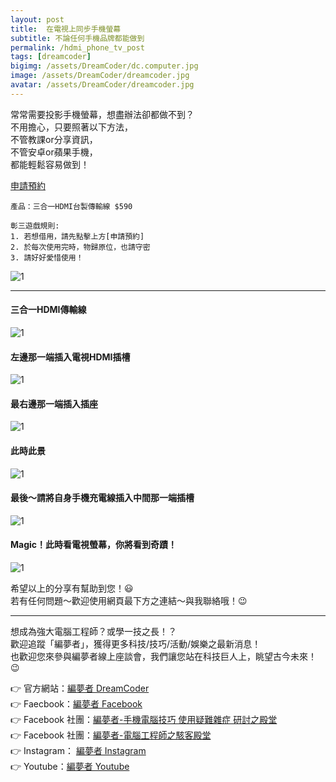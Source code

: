 ```yaml
---
layout: post
title:  在電視上同步手機螢幕
subtitle: 不論任何手機品牌都能做到
permalink: /hdmi_phone_tv_post
tags: [dreamcoder]
bigimg: /assets/DreamCoder/dc.computer.jpg
image: /assets/DreamCoder/dreamcoder.jpg
avatar: /assets/DreamCoder/dreamcoder.jpg
---
```


常常需要投影手機螢幕，想盡辦法卻都做不到？  
不用擔心，只要照著以下方法，  
不管教課or分享資訊，  
不管安卓or蘋果手機，  
都能輕鬆容易做到！

[申請預約]

```
產品：三合一HDMI台製傳輸線 $590

彰三遊戲規則: 
1. 若想借用，請先點擊上方[申請預約]
2. 於每次使用完時，物歸原位，也請守密
3. 請好好愛惜使用！
```

![1](/assets/computer-skills/hdmi-phone-tv/1.jpg)

---

#### 三合一HDMI傳輸線

![1](/assets/computer-skills/hdmi-phone-tv/4.jpg)

#### 左邊那一端插入電視HDMI插槽

![1](/assets/computer-skills/hdmi-phone-tv/3.jpg)

#### 最右邊那一端插入插座

![1](/assets/computer-skills/hdmi-phone-tv/2.jpg)

#### 此時此景

![1](/assets/computer-skills/hdmi-phone-tv/8.jpg)

#### 最後～請將自身手機充電線插入中間那一端插槽

![1](/assets/computer-skills/hdmi-phone-tv/6.jpg)

#### Magic！此時看電視螢幕，你將看到奇蹟！

![1](/assets/computer-skills/hdmi-phone-tv/7.jpg)

希望以上的分享有幫助到您！:smiley:  
若有任何問題～歡迎使用網頁最下方之連結～與我聯絡哦！:wink:

---

想成為強大電腦工程師？或學一技之長！？  
歡迎追蹤「編夢者」，獲得更多科技/技巧/活動/娛樂之最新消息！  
也歡迎您來參與編夢者線上座談會，我們讓您站在科技巨人上，眺望古今未來！:wink:

:point_right: 官方網站：[編夢者 DreamCoder]  
:point_right: Faecbook：[編夢者 Facebook]  
:point_right: Facebook 社團：[編夢者-手機電腦技巧 使用疑難雜症 研討之殿堂]  
:point_right: Facebook 社團：[編夢者-電腦工程師之駭客殿堂]  
:point_right: Instagram： [編夢者 Instagram]  
:point_right: Youtube：[編夢者 Youtube]


[編夢者 DreamCoder]: https://tomyhhc.com
[編夢者 Facebook]: https://www.facebook.com/dreamcoder.tw/
[編夢者 Instagram]: https://www.instagram.com/dreamcoder.tw/
[編夢者 Youtube]: https://www.youtube.com/channel/UCz_uOmu2iDuQt86ZfCrIRCQ
[編夢者-手機電腦技巧 使用疑難雜症 研討之殿堂]: https://www.facebook.com/groups/dc.computer.skills.community/ 
[編夢者-電腦工程師之駭客殿堂]: https://www.facebook.com/groups/dreamcoder.hackers
[申請預約]: https://forms.gle/FsdrCSUckApG15N19


